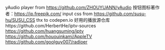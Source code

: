 yAudio player from https://github.com/ZHOUYUANN/yAudio 按钮图标著作者：https://jp.freepik.com/ input css from https://github.com/susu-hu/SUSU_CSS thx to codepen.io 好用的播放源仓库https://github.com/HerbertHe/iptv-sources https://github.com/huangsuming/iptv https://github.com/hououinkami/AppleTV  https://github.com/goolguy007/radioer